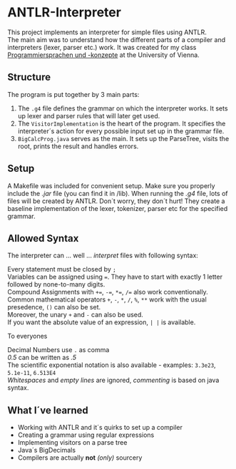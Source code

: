 # ANTLR-Interpreter

This project implements an interpreter for simple files using ANTLR. <br/>
The main aim was to understand how the different parts of a compiler and interpreters (lexer, parser etc.) work. It was created for my class [Programmiersprachen und -konzepte](https://ufind.univie.ac.at/de/course.html?lv=051030&semester=2020W) at the University of Vienna.

## Structure

The program is put together by 3 main parts:
1. The `.g4` file defines the grammar on which the interpreter works. It sets up lexer and parser rules that will later get used.
2. The `VisitorImplementation` is the heart of the program. It specifies the interpreter´s action for every possible input set up in the grammar file.
3. `BigCalcProg.java` serves as the main. It sets up the ParseTree, visits the root, prints the result and handles errors.

## Setup

A Makefile was included for convenient setup. Make sure you properly include the _.jar_ file (you can find it in /lib).
When running the _.g4_ file, lots of files will be created by ANTLR. Don´t worry, they don´t hurt! They create a baseline implementation of the lexer, tokenizer, parser etc for the specified grammar.

## Allowed Syntax

The interpreter can ... well ... _interpret_ files with following syntax:

Every statement must be closed by `;` <br/>
Variables can be assigned using `=`. They have to start with exactly 1 letter followed by none-to-many digits.<br/>
Compound Assignments with `+=`, `-=`, `*=`, `/=` also work conventionally.<br/>
Common mathematical operators `+`, `-`, `*`, `/`, `%`, `**` work with the usual presedence, `()` can also be set.<br/>
Moreover, the unary `+` and `-` can also be used.<br/>
If you want the absolute value of an expression, `| |` is available. <br/>

To everyones

Decimal Numbers use `.` as comma <br/>
_0.5_ can be written as _.5_<br/>
The scientific exponential notation is also available - examples: `3.3e23`, `5.1e-11`, `6.513E4`<br/>
_Whitespaces_ and _empty lines_ are ignored, _commenting_ is based on java syntax.<br/>




## What I´ve learned
* Working with ANTLR and it´s quirks to set up a compiler
* Creating a grammar using regular expressions
* Implementing visitors on a parse tree
* Java´s BigDecimals
* Compilers are actually **not** _(only)_ sourcery

